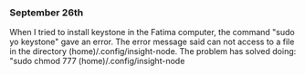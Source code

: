 ### September 26th 

When I tried to install keystone in the Fatima computer, the command "sudo yo keystone" gave an error.
The error message said can not access to a file in the directory (home)/.config/insight-node.
The problem has solved doing: "sudo chmod 777 (home)/.config/insight-node
